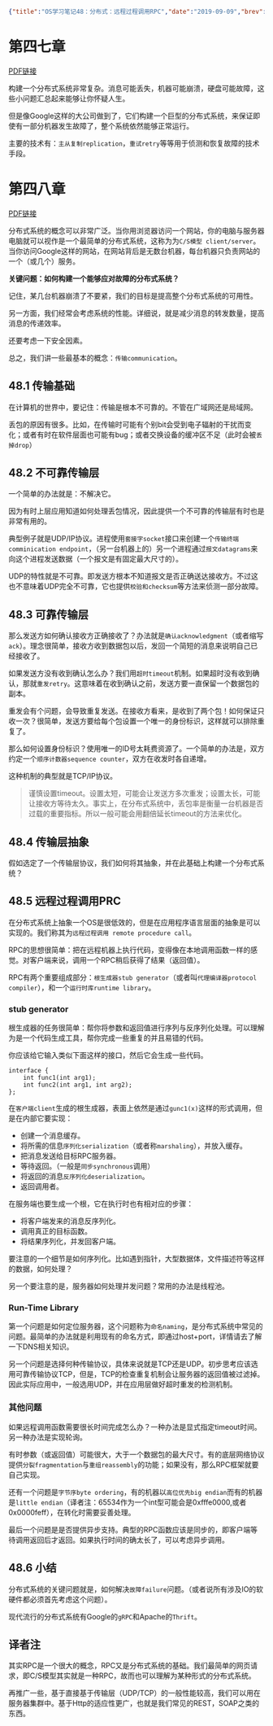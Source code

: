 ```json lw-blog-meta
{"title":"OS学习笔记48：分布式：远程过程调用RPC","date":"2019-09-09","brev":"分布式系统与远程过程调用RPC。","tags":["OS"],"path":"blog/2019/190909-OS学习笔记48.md"}
```



# 第四七章 <A Dialogue on Distribution>

[PDF链接](http://pages.cs.wisc.edu/~remzi/OSTEP/dialogue-distribution.pdf)

构建一个分布式系统非常复杂。消息可能丢失，机器可能崩溃，硬盘可能故障，这些小问题汇总起来能够让你怀疑人生。

但是像Google这样的大公司做到了，它们构建一个巨型的分布式系统，来保证即使有一部分机器发生故障了，整个系统依然能够正常运行。

主要的技术有：`主从复制replication`，`重试retry`等等用于侦测和恢复故障的技术手段。

# 第四八章 <Distributed Systems>

[PDF链接](http://pages.cs.wisc.edu/~remzi/OSTEP/dist-intro.pdf)

分布式系统的概念可以非常广泛。当你用浏览器访问一个网站，你的电脑与服务器电脑就可以视作是一个最简单的分布式系统，这称为为`C/S模型 client/server`。当你访问Google这样的网站，在网站背后是无数台机器，每台机器只负责网站的一个（或几个）服务。

**关键问题：如何构建一个能够应对故障的分布式系统？**

记住，某几台机器崩溃了不要紧，我们的目标是提高整个分布式系统的可用性。

另一方面，我们经常会考虑系统的性能。详细说，就是减少消息的转发数量，提高消息的传递效率。

还要考虑一下安全因素。

总之，我们讲一些最基本的概念：`传输communication`。

## 48.1 传输基础

在计算机的世界中，要记住：传输是根本不可靠的。不管在广域网还是局域网。

丢包的原因有很多。比如，在传输时可能有个别bit会受到电子辐射的干扰而变化；或者有时在软件层面也可能有bug；或者交换设备的缓冲区不足（此时会被`丢掉drop`）

## 48.2 不可靠传输层

一个简单的办法就是：不解决它。

因为有时上层应用知道如何处理丢包情况，因此提供一个不可靠的传输层有时也是非常有用的。

典型例子就是UDP/IP协议。进程使用`套接字socket`接口来创建一个`传输终端comminication endpoint`，（另一台机器上的）另一个进程通过`报文datagrams`来向这个进程发送数据（一个报文是有固定最大尺寸的）。

UDP的特性就是不可靠。即发送方根本不知道报文是否正确送达接收方。不过这也不意味着UDP完全不可靠，它也提供`校验和checksum`等方法来侦测一部分故障。

## 48.3 可靠传输层

那么发送方如何确认接收方正确接收了？办法就是`确认acknowledgment`（或者缩写`ack`）。理念很简单，接收方收到数据包以后，发回一个简短的消息来说明自己已经接收了。

如果发送方没有收到确认怎么办？我们用`超时timeout`机制。如果超时没有收到确认，那就`重发retry`。这意味着在收到确认之前，发送方要一直保留一个数据包的副本。

重发会有个问题，会导致重复发送。在接收方看来，是收到了两个包！如何保证只收一次？很简单，发送方要给每个包设置一个唯一的身份标识，这样就可以排除重复了。

那么如何设置身份标识？使用唯一的ID号太耗费资源了。一个简单的办法是，双方约定一个`顺序计数器sequence counter`，双方在收发时各自递增。

这种机制的典型就是TCP/IP协议。

> 谨慎设置timeout。设置太短，可能会让发送方多次重发；设置太长，可能让接收方等待太久。事实上，在分布式系统中，丢包率是衡量一台机器是否过载的重要指标。所以一般可能会用翻倍延长timeout的方法来优化。

## 48.4 传输层抽象

假如选定了一个传输层协议，我们如何将其抽象，并在此基础上构建一个分布式系统？

## 48.5 远程过程调用PRC

在分布式系统上抽象一个OS是很低效的，但是在应用程序语言层面的抽象是可以实现的。我们称其为`远程过程调用 remote procedure call`。

RPC的思想很简单：把在远程机器上执行代码，变得像在本地调用函数一样的感觉。对客户端来说，调用一个RPC稍后获得了结果（返回值）。

RPC有两个重要组成部分：`根生成器stub generator`（或者叫`代理编译器protocol compiler`），和一个`运行时库runtime library`。

### stub generator

根生成器的任务很简单：帮你将参数和返回值进行序列与反序列化处理。可以理解为是一个代码生成工具，帮你完成一些重复的并且易错的代码。

你应该给它输入类似下面这样的接口，然后它会生成一些代码。

```text
interface {
    int func1(int arg1);
    int func2(int arg1, int arg2);
};
```

在`客户端client`生成的根生成器，表面上依然是通过`gunc1(x)`这样的形式调用，但是在内部它要实现：

- 创建一个消息缓存。
- 将所需的信息`序列化serialization`（或者称`marshaling`），并放入缓存。
- 把消息发送给目标RPC服务器。
- 等待返回。（一般是`同步synchronous`调用）
- 将返回的消息`反序列化deserialization`。
- 返回调用者。

在服务端也要生成一个根，它在执行时也有相对应的步骤：

- 将客户端发来的消息反序列化。
- 调用真正的目标函数。
- 将结果序列化，并发回客户端。

要注意的一个细节是如何序列化。比如遇到指针，大型数据体，文件描述符等这样的数据，如何处理？

另一个要注意的是，服务器如何处理并发问题？常用的办法是线程池。

### Run-Time Library

第一个问题是如何定位服务器，这个问题称为`命名naming`，是分布式系统中常见的问题。最简单的办法就是利用现有的命名方式，即通过host+port，详情请去了解一下DNS相关知识。

另一个问题是选择何种传输协议，具体来说就是TCP还是UDP。初步思考应该选用可靠传输协议TCP，但是，TCP的检查重复机制会让服务器的返回值被过滤掉。因此实际应用中，一般选用UDP，并在应用层做好超时重发的检测机制。

### 其他问题

如果远程调用函数需要很长时间完成怎么办？一种办法是显式指定timeout时间。另一种办法是实现轮询。

有时参数（或返回值）可能很大，大于一个数据包的最大尺寸。有的底层网络协议提供`分裂fragmentation`与`重组reassembly`的功能；如果没有，那么RPC框架就要自己实现。

还有一个问题是`字节序byte ordering`，有的机器以`高位优先big endian`而有的机器是`little endian`（译者注：65534作为一个int型可能会是0xfffe0000,或者0x0000feff），在转化时需要妥善处理。

最后一个问题是是否提供异步支持。典型的RPC函数应该是同步的，即客户端等待调用返回后才返回。如果执行时间的确太长了，可以考虑异步调用。

## 48.6 小结

分布式系统的关键问题就是，如何解决`故障failure`问题。（或者说所有涉及IO的软硬件都必须首先考虑这个问题）。

现代流行的分布式系统有Google的`gRPC`和Apache的`Thrift`。

## 译者注

其实RPC是一个很大的概念，RPC又是分布式系统的基础。我们最简单的网页请求，即C/S模型其实就是一种RPC，故而也可以理解为某种形式的分布式系统。

再推广一些，基于直接基于传输层（UDP/TCP）的一般性能较高，我们可以用在服务器集群中。基于Http的适应性更广，也就是我们常见的REST，SOAP之类的东西。
